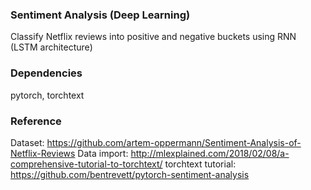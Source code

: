 ### Sentiment Analysis (Deep Learning)

Classify Netflix reviews into positive and negative buckets using RNN (LSTM architecture)

### Dependencies
pytorch, torchtext

### Reference
Dataset: https://github.com/artem-oppermann/Sentiment-Analysis-of-Netflix-Reviews
Data import: http://mlexplained.com/2018/02/08/a-comprehensive-tutorial-to-torchtext/
torchtext tutorial: https://github.com/bentrevett/pytorch-sentiment-analysis

